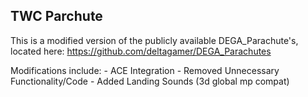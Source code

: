 ## TWC Parchute

This is a modified version of the publicly available DEGA_Parachute's, located here: https://github.com/deltagamer/DEGA_Parachutes

Modifications include:
	- ACE Integration
	- Removed Unnecessary Functionality/Code
	- Added Landing Sounds (3d global mp compat)